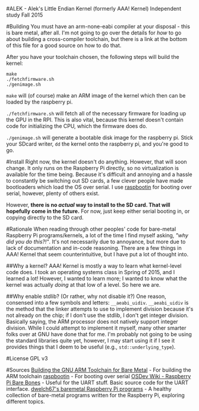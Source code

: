 #ALEK - Alek's Little Endian Kernel
(formerly AAA! Kernel)
Independent study Fall 2015

#Building
You must have an arm-none-eabi compiler at your disposal - this is bare metal, after all. I'm not going to go over the details for *how* to go about building a cross-compiler toolchain, but there is a link at the bottom of this file for a good source on how to do that.

After you have your toolchain chosen, the following steps will build the kernel:
```
make
./fetchfirmware.sh
./genimage.sh
```

`make` will (of course) make an ARM image of the kernel which then can be loaded by the raspberry pi.

`./fetchfirmware.sh` will fetch all of the necessary firmware for loading up the GPU in the RPI. This is also vital, because this kernel doesn't contain code for initializing the CPU, which the firmware does do.

`./genimage.sh` will generate a bootable disk image for the raspberry pi. Stick your SDcard writer, `dd` the kernel onto the raspberry pi, and you're good to go.

#Install
Right now, the kernel doesn't do anything. However, that will soon change. It only runs on the Raspberry Pi directly, so no virtualization is available for the time being. Because it's difficult and annoying and a hassle to constantly be switching out SD cards, a few clever people have made bootloaders which load the OS over serial. I use [raspbootin](https://github.com/mrvn/raspbootin) for booting over serial, however, plenty of others exist.

However, **there is no *actual* way to install to the SD card. That will hopefully come in the future.** For now, just keep either serial booting in, or copying directly to the SD card.

#Rationale
When reading through other peoples' code for bare-metal Raspberry Pi programs/kernels, a lot of the time I find myself asking, *"why did you do this?!"*. It's not necessarily due to annoyance, but more due to lack of documentation and in-code reasoning. There are a few things in AAA! Kernel that seem counterintuitive, but I have put a lot of thought into.

##Why a kernel?
AAA! Kernel is mostly a way to learn what kernel-level code does. I took an operating systems class in Spring of 2015, and I learned a lot! However, I wanted to learn more; I wanted to know what the kernel was actually *doing* at that low of a level. So here we are.

##Why enable stdlib? (Or rather, why not disable it?)
One reason, consensed into a few symbols and letters: `__aeabi_uidiv`. `__aeabi_uidiv` is the method that the linker attempts to use to implement division because it's not already on the chip; if I don't use the stdlib, I don't get integer division. Basically saying, the ARM processor does not natively support integer division. While I could attempt to implement it myself, many other smarter folks over at GNU have done that for me. I'm probably not going to be using the standard libraries quite yet, however, I may start using it if I see it provides things that I deem to be useful (e.g., `std::underlying_type`).

#License
GPL v3

#Sources
[Building the GNU ARM Toolchain for Bare Metal](http://kunen.org/uC/gnu_tool.html) - For building the ARM toolchain
[raspbootin](https://github.com/mrvn/raspbootin) - For booting over serial
[OSDev Wiki - Raspberry Pi Bare Bones](http://wiki.osdev.org/ARM_RaspberryPi_Tutorial_C) - Useful for the UART stuff. Basic source code for the UART interface.
[dwelch67's baremetal Raspberry Pi programs](https://github.com/dwelch67/raspberrypi) - A healthy collection of bare-metal programs written for the Raspberry Pi, exploring different topics.